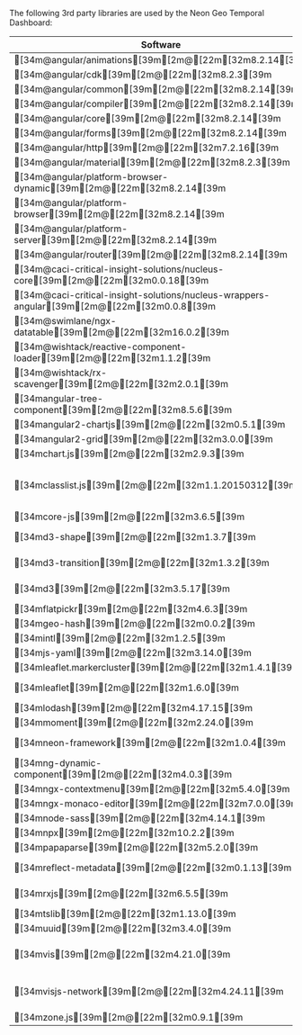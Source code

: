 The following 3rd party libraries are used by the Neon Geo Temporal Dashboard:

| Software  | License |
| ---  | --- |
| [34m@angular/animations[39m[2m@[22m[32m8.2.14[39m | [MIT](https://github.com/angular/angular) |
| [34m@angular/cdk[39m[2m@[22m[32m8.2.3[39m | [MIT](https://github.com/angular/components/raw/master/LICENSE) |
| [34m@angular/common[39m[2m@[22m[32m8.2.14[39m | [MIT](https://github.com/angular/angular) |
| [34m@angular/compiler[39m[2m@[22m[32m8.2.14[39m | [MIT](https://github.com/angular/angular) |
| [34m@angular/core[39m[2m@[22m[32m8.2.14[39m | [MIT](https://github.com/angular/angular) |
| [34m@angular/forms[39m[2m@[22m[32m8.2.14[39m | [MIT](https://github.com/angular/angular) |
| [34m@angular/http[39m[2m@[22m[32m7.2.16[39m | [MIT](https://github.com/angular/angular) |
| [34m@angular/material[39m[2m@[22m[32m8.2.3[39m | [MIT](https://github.com/angular/components/raw/master/LICENSE) |
| [34m@angular/platform-browser-dynamic[39m[2m@[22m[32m8.2.14[39m | [MIT](https://github.com/angular/angular) |
| [34m@angular/platform-browser[39m[2m@[22m[32m8.2.14[39m | [MIT](https://github.com/angular/angular) |
| [34m@angular/platform-server[39m[2m@[22m[32m8.2.14[39m | [MIT](https://github.com/angular/angular) |
| [34m@angular/router[39m[2m@[22m[32m8.2.14[39m | [MIT](https://github.com/angular/angular) |
| [34m@caci-critical-insight-solutions/nucleus-core[39m[2m@[22m[32m0.0.18[39m | [Apache-2.0](https://github.com/NextCenturyCorporation/nucleus/raw/master/LICENSE) |
| [34m@caci-critical-insight-solutions/nucleus-wrappers-angular[39m[2m@[22m[32m0.0.8[39m | [Apache-2.0](https://github.com/NextCenturyCorporation/nucleus/raw/master/LICENSE) |
| [34m@swimlane/ngx-datatable[39m[2m@[22m[32m16.0.2[39m | [MIT](https://github.com/swimlane/ngx-datatable/raw/master/LICENSE) |
| [34m@wishtack/reactive-component-loader[39m[2m@[22m[32m1.1.2[39m | [MIT](https://github.com/wishtack/wishtack-steroids/raw/master/LICENSE) |
| [34m@wishtack/rx-scavenger[39m[2m@[22m[32m2.0.1[39m | [MIT](https://github.com/wishtack/wishtack-steroids/raw/master/LICENSE) |
| [34mangular-tree-component[39m[2m@[22m[32m8.5.6[39m | [MIT](https://github.com/500tech/angular-tree-component/raw/master/LICENSE) |
| [34mangular2-chartjs[39m[2m@[22m[32m0.5.1[39m | [MIT](https://github.com/emn178/angular2-chartjs/raw/master/LICENSE.txt) |
| [34mangular2-grid[39m[2m@[22m[32m3.0.0[39m | [MIT](https://github.com/BTMorton/angular2-grid/raw/master/LICENSE) |
| [34mchart.js[39m[2m@[22m[32m2.9.3[39m | [MIT](https://github.com/chartjs/Chart.js/raw/master/LICENSE.md) |
| [34mclasslist.js[39m[2m@[22m[32m1.1.20150312[39m | [Dedicated to the public domain](https://github.com/eligrey/classList.js/raw/master/LICENSE.md) |
| [34mcore-js[39m[2m@[22m[32m3.6.5[39m | [MIT](https://github.com/zloirock/core-js/raw/master/LICENSE) |
| [34md3-shape[39m[2m@[22m[32m1.3.7[39m | [BSD-3-Clause](https://github.com/d3/d3-shape/raw/master/LICENSE) |
| [34md3-transition[39m[2m@[22m[32m1.3.2[39m | [BSD-3-Clause](https://github.com/d3/d3-transition/raw/master/LICENSE) |
| [34md3[39m[2m@[22m[32m3.5.17[39m | [BSD-3-Clause](https://github.com/mbostock/d3/raw/master/LICENSE) |
| [34mflatpickr[39m[2m@[22m[32m4.6.3[39m | [MIT](https://github.com/chmln/flatpickr/raw/master/LICENSE.md) |
| [34mgeo-hash[39m[2m@[22m[32m0.0.2[39m | [MIT](https://github.com/Wayla/geo-hash) |
| [34mintl[39m[2m@[22m[32m1.2.5[39m | [MIT](https://github.com/andyearnshaw/Intl.js/raw/master/LICENSE.txt) |
| [34mjs-yaml[39m[2m@[22m[32m3.14.0[39m | [MIT](https://github.com/nodeca/js-yaml/raw/master/LICENSE) |
| [34mleaflet.markercluster[39m[2m@[22m[32m1.4.1[39m | [MIT](https://github.com/Leaflet/Leaflet.markercluster/raw/master/MIT-LICENCE.txt) |
| [34mleaflet[39m[2m@[22m[32m1.6.0[39m | [BSD-2-Clause](https://github.com/Leaflet/Leaflet/raw/master/LICENSE) |
| [34mlodash[39m[2m@[22m[32m4.17.15[39m | [MIT](https://github.com/lodash/lodash/raw/master/LICENSE) |
| [34mmoment[39m[2m@[22m[32m2.24.0[39m | [MIT](https://github.com/moment/moment/raw/master/LICENSE) |
| [34mneon-framework[39m[2m@[22m[32m1.0.4[39m | [Apache-2.0](https://github.com/NextCenturyCorporation/neon-framework/raw/master/LICENSE) |
| [34mng-dynamic-component[39m[2m@[22m[32m4.0.3[39m | [MIT](https://github.com/gund/ng-dynamic-component/raw/master/LICENSE) |
| [34mngx-contextmenu[39m[2m@[22m[32m5.4.0[39m | [MIT](https://github.com/isaacplmann/ngx-contextmenu/raw/master/LICENSE) |
| [34mngx-monaco-editor[39m[2m@[22m[32m7.0.0[39m | [MIT](https://github.com/atularen/ngx-monaco-editor) |
| [34mnode-sass[39m[2m@[22m[32m4.14.1[39m | [MIT](https://github.com/sass/node-sass/raw/master/LICENSE) |
| [34mnpx[39m[2m@[22m[32m10.2.2[39m | [ISC](https://github.com/npm/npx/raw/master/LICENSE.md) |
| [34mpapaparse[39m[2m@[22m[32m5.2.0[39m | [MIT](https://github.com/mholt/PapaParse/raw/master/LICENSE) |
| [34mreflect-metadata[39m[2m@[22m[32m0.1.13[39m | [Apache-2.0](https://github.com/rbuckton/reflect-metadata/raw/master/LICENSE) |
| [34mrxjs[39m[2m@[22m[32m6.5.5[39m | [Apache-2.0](https://github.com/reactivex/rxjs/raw/master/LICENSE.txt) |
| [34mtslib[39m[2m@[22m[32m1.13.0[39m | [0BSD](https://github.com/Microsoft/tslib/raw/master/LICENSE.txt) |
| [34muuid[39m[2m@[22m[32m3.4.0[39m | [MIT](https://github.com/uuidjs/uuid/raw/master/LICENSE.md) |
| [34mvis[39m[2m@[22m[32m4.21.0[39m | [(Apache-2.0 OR MIT)](https://github.com/almende/vis/raw/master/LICENSE-APACHE-2.0) |
| [34mvisjs-network[39m[2m@[22m[32m4.24.11[39m | [(Apache-2.0 OR MIT)](https://github.com/visjs-community/visjs-network/raw/master/LICENSE-APACHE-2.0) |
| [34mzone.js[39m[2m@[22m[32m0.9.1[39m | [MIT](https://github.com/angular/zone.js/raw/master/LICENSE) |
